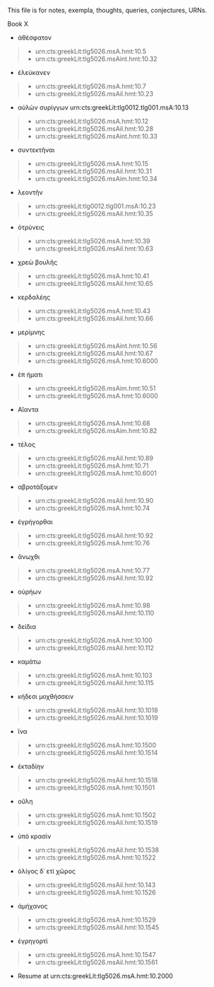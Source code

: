 This file is for notes, exempla, thoughts, queries, conjectures, URNs.

Book X

- ἀθέσφατον
>- urn:cts:greekLit:tlg5026.msA.hmt:10.5
>- urn:cts:greekLit:tlg5026.msAint.hmt:10.32

- ἐλεύκανεν
>- urn:cts:greekLit:tlg5026.msA.hmt:10.7
>- urn:cts:greekLit:tlg5026.msAil.hmt:10.23

- αὐλὼν συρίγγων urn:cts:greekLit:tlg0012.tlg001.msA:10.13
>- urn:cts:greekLit:tlg5026.msA.hmt:10.12
>- urn:cts:greekLit:tlg5026.msAil.hmt:10.28
>- urn:cts:greekLit:tlg5026.msAint.hmt:10.33

- συντεκτῆναι 
>- urn:cts:greekLit:tlg5026.msA.hmt:10.15
>- urn:cts:greekLit:tlg5026.msAil.hmt:10.31
>- urn:cts:greekLit:tlg5026.msAim.hmt:10.34

- λεοντῆν 
>- urn:cts:greekLit:tlg0012.tlg001.msA:10.23
>- urn:cts:greekLit:tlg5026.msAil.hmt:10.35

- ὁτρύνεις 
>- urn:cts:greekLit:tlg5026.msA.hmt:10.39
>- urn:cts:greekLit:tlg5026.msAil.hmt:10.63

- χρεὼ βουλῆς
>- urn:cts:greekLit:tlg5026.msA.hmt:10.41
>- urn:cts:greekLit:tlg5026.msAil.hmt:10.65

- κερδαλέης
>- urn:cts:greekLit:tlg5026.msA.hmt:10.43
>- urn:cts:greekLit:tlg5026.msAil.hmt:10.66

- μερίμνης 
>- urn:cts:greekLit:tlg5026.msAint.hmt:10.56
>- urn:cts:greekLit:tlg5026.msAil.hmt:10.67
>- urn:cts:greekLit:tlg5026.msA.hmt:10.6000

- ἐπ ήματι
>- urn:cts:greekLit:tlg5026.msAim.hmt:10.51
>- urn:cts:greekLit:tlg5026.msA.hmt:10.6000

- Αἴαντα
>- urn:cts:greekLit:tlg5026.msA.hmt:10.68
>- urn:cts:greekLit:tlg5026.msAim.hmt:10.82

- τέλος
>- urn:cts:greekLit:tlg5026.msAil.hmt:10.89
>- urn:cts:greekLit:tlg5026.msA.hmt:10.71
>- urn:cts:greekLit:tlg5026.msA.hmt:10.6001

- αβροτάξομεν
>- urn:cts:greekLit:tlg5026.msAil.hmt:10.90
>- urn:cts:greekLit:tlg5026.msA.hmt:10.74

- ἐγρήγορθαι 
>- urn:cts:greekLit:tlg5026.msAil.hmt:10.92
>- urn:cts:greekLit:tlg5026.msA.hmt:10.76

- ἄνωχθι
>- urn:cts:greekLit:tlg5026.msA.hmt:10.77
>- urn:cts:greekLit:tlg5026.msAil.hmt:10.92

- οὐρήων
>- urn:cts:greekLit:tlg5026.msA.hmt:10.98
>- urn:cts:greekLit:tlg5026.msAil.hmt:10.110

- δείδια
>- urn:cts:greekLit:tlg5026.msA.hmt:10.100
>- urn:cts:greekLit:tlg5026.msAil.hmt:10.112

- καμάτω
>- urn:cts:greekLit:tlg5026.msA.hmt:10.103
>- urn:cts:greekLit:tlg5026.msAil.hmt:10.115

- κήδεσι μοχθήσσειν
>- urn:cts:greekLit:tlg5026.msAil.hmt:10.1018
>- urn:cts:greekLit:tlg5026.msAil.hmt:10.1019

- ἵνα 
>- urn:cts:greekLit:tlg5026.msA.hmt:10.1500
>- urn:cts:greekLit:tlg5026.msAil.hmt:10.1514

- ἐκταδίην
>- urn:cts:greekLit:tlg5026.msAil.hmt:10.1518
>- urn:cts:greekLit:tlg5026.msA.hmt:10.1501

- οὔλη 
>- urn:cts:greekLit:tlg5026.msA.hmt:10.1502
>- urn:cts:greekLit:tlg5026.msAil.hmt:10.1519

- ὑπὸ κρασὶν
>- urn:cts:greekLit:tlg5026.msAil.hmt:10.1538
>- urn:cts:greekLit:tlg5026.msA.hmt:10.1522

- ὀλίγος δ᾽ ετί χῶρος
>- urn:cts:greekLit:tlg5026.msAil.hmt:10.143
>- urn:cts:greekLit:tlg5026.msA.hmt:10.1526

- ἀμήχανος
>- urn:cts:greekLit:tlg5026.msA.hmt:10.1529
>- urn:cts:greekLit:tlg5026.msAil.hmt:10.1545

- ἐγρηγορτὶ 
>- urn:cts:greekLit:tlg5026.msA.hmt:10.1547
>- urn:cts:greekLit:tlg5026.msAil.hmt:10.1561

- Resume at urn:cts:greekLit:tlg5026.msA.hmt:10.2000
